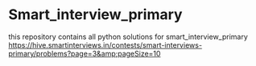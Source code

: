 # Smart_interview_primary
this repository contains all python solutions for smart_interview_primary  https://hive.smartinterviews.in/contests/smart-interviews-primary/problems?page=3&amp;pageSize=10
